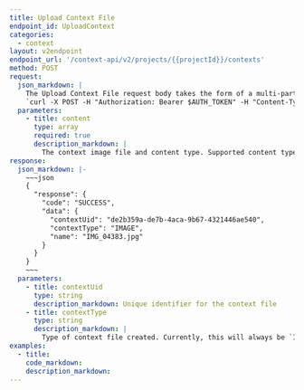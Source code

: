 ```yaml
---
title: Upload Context File
endpoint_id: UploadContext
categories:
  - context
layout: v2endpoint
endpoint_url: '/context-api/v2/projects/{{projectId}}/contexts'
method: POST
request:
  json_markdown: |
    The Upload Context File request body takes the form of a multi-part post request. For example, in cURL, this might look like: 
    `curl -X POST -H "Authorization: Bearer $AUTH_TOKEN" -H "Content-Type: multipart/form-data" -F "content=@image.png;type=image/png" "https://api.smartling.com/context-api/v2/projects/$PROJECT_ID/contexts”`
  parameters:
    - title: content
      type: array
      required: true
      description_markdown: |
        The context image file and content type. Supported content types are `image/png` and `image/jpg` / `jpeg`.
response:
  json_markdown: |-
    ~~~json
    {
      "response": {
        "code": "SUCCESS",
        "data": {
          "contextUid": "de2b359a-de7b-4aca-9b67-4321446ae540",
          "contextType": "IMAGE",
          "name": "IMG_04383.jpg"
        }
      }
    }
    ~~~
  parameters:
    - title: contextUid
      type: string
      description_markdown: Unique identifier for the context file
    - title: contextType
      type: string
      description_markdown: |
        Type of context file created. Currently, this will always be `IMAGE` but support for more context types may be added in the future.
examples:
  - title:
    code_markdown:
    description_markdown:
---
```



